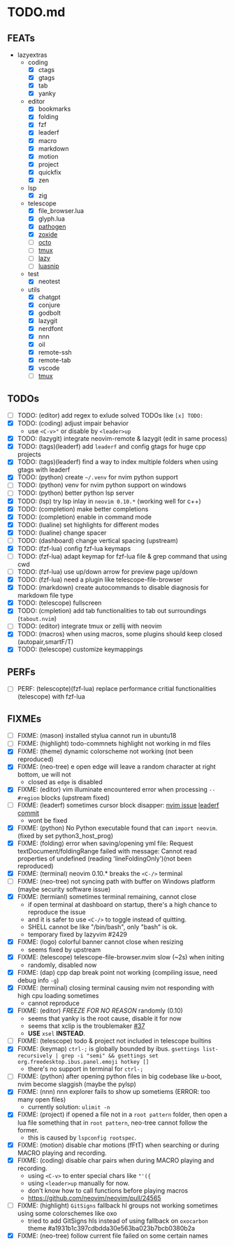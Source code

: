 # TODO.md

## FEATs

- lazyextras
  - coding
    - [x] ctags
    - [x] gtags
    - [x] tab
    - [x] yanky
  - editor
    - [x] bookmarks
    - [x] folding
    - [x] fzf
    - [x] leaderf
    - [x] macro
    - [x] markdown
    - [x] motion
    - [x] project
    - [x] quickfix
    - [x] zen
  - lsp
    - [x] zig
  - telescope
    - [x] file_browser.lua
    - [x] glyph.lua
    - [x] [pathogen](https://github.com/brookhong/telescope-pathogen.nvim)
    - [x] [zoxide](https://github.com/nvim-telescope/telescope-z.nvim.git)
    - [ ] [octo](https://github.com/pwntester/octo.nvim)
    - [ ] [tmux](https://github.com/camgraff/telescope-tmux.nvim)
    - [ ] [lazy](https://github.com/tsakirist/telescope-lazy.nvim)
    - [ ] [luasnip](https://github.com/benfowler/telescope-luasnip.nvim)
  - test
    - [x] neotest
  - utils
    - [x] chatgpt
    - [x] conjure
    - [x] godbolt
    - [x] lazygit
    - [x] nerdfont
    - [x] nnn
    - [x] oil
    - [x] remote-ssh
    - [x] remote-tab
    - [x] vscode
    - [ ] [tmux](https://github.com/aserowy/tmux.nvim)

## TODOs

- [ ] TODO: (editor) add regex to exlude solved TODOs like `[x] TODO:`
- [x] TODO: (coding) adjust impair behavior
  - use `<C-v>"` or disable by `<leader>up`
- [x] TODO: (lazygit) integrate neovim-remote & lazygit (edit in same process)
- [x] TODO: (tags)(leaderf) add `leaderf` and config gtags for huge cpp projects
- [x] TODO: (tags)(leaderf) find a way to index multiple folders when using gtags with leaderf
- [x] TODO: (python) create `~/.venv` for nvim python support
- [ ] TODO: (python) venv for nvim python support on windows
- [ ] TODO: (python) better python lsp server
- [x] TODO: (lsp) try lsp inlay in `neovim 0.10.*` (working well for c++)
- [x] TODO: (completion) make better completions
- [x] TODO: (completion) enable in command mode
- [x] TODO: (lualine) set highlights for different modes
- [x] TODO: (lualine) change spacer
- [ ] TODO: (dashboard) change vertical spacing (upstream)
- [x] TODO: (fzf-lua) config fzf-lua keymaps
- [ ] TODO: (fzf-lua) adapt keymap for fzf-lua file & grep command that using cwd
- [ ] TODO: (fzf-lua) use up/down arrow for preview page up/down
- [x] TODO: (fzf-lua) need a plugin like telescope-file-browser
- [x] TODO: (markdown) create autocommands to disable diagnosis for markdown file type
- [x] TODO: (telescope) fullscreen
- [x] TODO: (cmpletion) add tab functionalities to tab out surroundings (`tabout.nvim`)
- [ ] TODO: (editor) integrate tmux or zellij with neovim
- [x] TODO: (macros) when using macros, some plugins should keep closed (autopair,smartF/T)
- [x] TODO: (telescope) customize keymappings

## PERFs

- [ ] PERF: (telescopte)(fzf-lua) replace performance critial functionalities (telescope) with fzf-lua

## FIXMEs

- [ ] FIXME: (mason) installed stylua cannot run in ubuntu18
- [ ] FIXME: (highlight) todo-commnets highlight not working in md files
- [x] FIXME: (theme) dynamic colorscheme not working (not been reproduced)
- [x] FIXME: (neo-tree) <leader>e open edge will leave a random character at right bottom, <leader>ue will not
  - closed as `edge` is disabled
- [x] FIXME: (editor) vim illuminate encountered error when processing `-- #region` blocks (upstream fixed)
- [ ] FIXME: (leaderf) sometimes cursor block disapper: [nvim issue](https://github.com/neovim/neovim/issues/21018) [leaderf commit](https://github.com/Yggdroot/LeaderF/commit/998a06e48d755ab84845735a6720a0ef3a43f937)
  - wont be fixed
- [x] FIXME: (python) No Python executable found that can `import neovim`. (fixed by set python3_host_prog)
- [x] FIXME: (folding) error when saving/opening yml file: Request textDocument/foldingRange failed with message: Cannot read properties of undefined (reading 'lineFoldingOnly')(not been reproduced)
- [x] FIXME: (terminal) neovim 0.10.\* breaks the `<C-/>` terminal
- [ ] FIXME: (neo-tree) not syncing path with buffer on Windows platform (maybe security software issue)
- [x] FIXME: (termianl) sometimes terminal remaining, cannot close
  - if open terminal at dashboard on startup, there's a high chance to reproduce the issue
  - and it is safer to use `<C-/>` to toggle instead of quitting.
  - SHELL cannot be like "/bin/bash", only "bash" is ok.
  - temporary fixed by lazyvim #2429
- [x] FIXME: (logo) colorful banner cannot close when resizing
  - seems fixed by upstream
- [x] FIXME: (telescope) telescope-file-browser.nvim slow (~2s) when initing
  - randomly, disabled now
- [x] FIXME: (dap) cpp dap break point not working (compiling issue, need debug info `-g`)
- [x] FIXME: (terminal) closing terminal causing nvim not responding with high cpu loading sometimes
  - cannot reproduce
- [x] FIXME: (editor) _FREEZE FOR NO REASON_ randomly (0.10)
  - seems that yanky is the root cause, disable it for now
  - seems that xclip is the troublemaker [#37](https://github.com/gbprod/yanky.nvim/issues/37)
  - **USE** `xsel` **INSTEAD**.
- [ ] FIXME: (telescope) todo & project not included in telescope builtins
- [x] FIXME: (keymap) `ctrl-;` is globally bounded by ibus. `gsettings list-recursively | grep -i "semi" && gsettings set org.freedesktop.ibus.panel.emoji hotkey []`
  - there's no support in terminal for `ctrl-;`
- [ ] FIXME: (python) after opening python files in big codebase like u-boot, nvim become slaggish (maybe the pylsp)
- [x] FIXME: (nnn) nnn explorer fails to show up sometiems (ERROR: too many open files)
  - currently solution: `ulimit -n `
- [x] FIXME: (project) if opened a file not in a `root pattern` folder, then open a lua file something that in `root pattern`, neo-tree cannot follow the former.
  - this is caused by `lspconfig rootspec`.
- [x] FIXME: (motion) disable char motions (fFtT) when searching or during MACRO playing and recording.
- [x] FIXME: (coding) disable char pairs when during MACRO playing and recording.
  - using `<C-v>` to enter special chars like `"'({`
  - using `<leader>up` manually for now.
  - don't know how to call functions before playing macros
  - https://github.com/neovim/neovim/pull/24565
- [ ] FIXME: (highlight) `GitSigns` fallback hl groups not working sometimes using some colorschemes like oxo
  - tried to add GitSigns hls instead of using fallback on `oxocarbon` theme #a1931b1c397cdbdda30e563ba023b7bcb0380b2a
- [x] FIXME: (neo-tree) follow current file failed on some certain names
